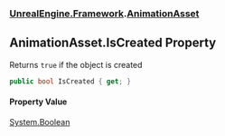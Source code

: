 ### [UnrealEngine.Framework](./UnrealEngine-Framework.md 'UnrealEngine.Framework').[AnimationAsset](./AnimationAsset.md 'UnrealEngine.Framework.AnimationAsset')
## AnimationAsset.IsCreated Property
Returns `true` if the object is created  
```csharp
public bool IsCreated { get; }
```
#### Property Value
[System.Boolean](https://docs.microsoft.com/en-us/dotnet/api/System.Boolean 'System.Boolean')  
